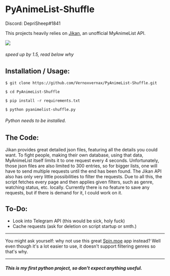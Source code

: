 # PyAnimeList-Shuffle

Discord: DepriSheep#1841

This projects heavily relies on [Jikan](https://jikan.moe/), an unofficial MyAnimeList API.

![](https://github.com/Vernoxvernax/PyAnimeList-Shuffle/blob/main/fdsfds.gif?raw=true)
###### speed up by 1.5, read below why

## Installation / Usage:
`$ git clone https://github.com/Vernoxvernax/PyAnimeList-Shuffle.git`

`$ cd PyAnimeList-Shuffle`

`$ pip install -r requirements.txt`

`$ python pyanimelist-shuffle.py`
###### Python needs to be installed.

## The Code:
Jikan provides great detailed json files, featuring all the details you could want.
To fight people, making their own database, using that data, MyAnimeList itself limits it to one request every 4 seconds.
Unfortunately, those json files are also limited to 300 entries, so for bigger lists, one will have to send multiple requests until the end has been found.
The Jikan API also has only very little possibilities to filter the requests. Due to all this, the script fetches every page and then applies given filters, such as genre, watching status, etc. locally. Currently there is no feature to save any requests, but if there is demand for it, I could work on it.

## To-Do:
* Look into Telegram API (this would be sick, holy fuck)
* Cache requests (ask for deletion on script startup or smth.)

___
You might ask yourself: why not use this great [Spin.moe](https://spin.moe/) app instead?
Well even though it's a lot easier to use, it doesn't support filtering genres so that's why.
___

##### This is my **first** python project, so don't expect anything useful.
